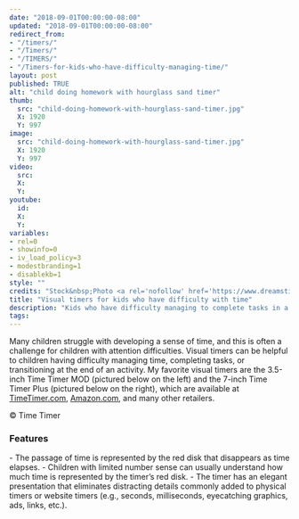 ```yaml
---
date: "2018-09-01T00:00:00-08:00"
updated: "2018-09-01T00:00:00-08:00"
redirect_from:
- "/timers/"
- "/Timers/"
- "/TIMERS/"
- "/Timers-for-kids-who-have-difficulty-managing-time/"
layout: post
published: TRUE
alt: "child doing homework with hourglass sand timer"
thumb:
  src: "child-doing-homework-with-hourglass-sand-timer.jpg"
  X: 1920
  Y: 997
image:
  src: "child-doing-homework-with-hourglass-sand-timer.jpg"
  X: 1920
  Y: 997
video:
  src:
  X:
  Y:
youtube:
  id:
  X:
  Y:
variables:
- rel=0
- showinfo=0
- iv_load_policy=3
- modestbranding=1
- disablekb=1
style: ""
credits: "Stock&nbsp;Photo <a rel='nofollow' href='https://www.dreamstime.com/stock-photo-cute-boy-child-home-image60487276' target='_blank'>&copy;</a>&nbsp;Yekophotostudio"
title: "Visual timers for kids who have difficulty with time"
description: "Kids who have difficulty managing to complete tasks in a timely manner can use a visual timer to help them stay on task as they develop a sense of time."
tags:
---
```

Many children struggle with developing a sense of time, and this is often a challenge for children with attention difficulties. Visual timers can be helpful to children having difficulty managing time, completing tasks, or transitioning at the end of an activity. My favorite visual timers are the 3.5-inch Time Timer MOD (pictured below on the left) and the 7-inch Time Timer Plus (pictured below on the right), which are available at <a href="https://timetimer.com/">TimeTimer.com</a>, <a href="https://www.amazon.com/stores/TimeTimer/TimeTimer/page/5078659D-EB1A-4D48-A006-123FBE37827B" rel="nofollow">Amazon.com</a>, and many other retailers. 
<amp-img alt="Time Timer" width="1920" height="1167" src="{{site.cache}}/320/time-timer.jpg" srcset="{{site.cache}}/320/time-timer.jpg 320w,{{site.cache}}/640/time-timer.jpg 640w,{{site.cache}}/1280/time-timer.jpg 1280w,{{site.cache}}/1920/time-timer.jpg 1920w" layout="responsive"></amp-img>
<p class="credits">&copy;&nbsp;Time Timer</p>
<h3>Features</h3>
- The passage of time is represented by the red disk that disappears as time elapses.
- Children with limited number sense can usually understand how much time is represented by the timer’s red disk.
- The timer has an elegant presentation that eliminates distracting details commonly added to physical timers or website timers (e.g., seconds, milliseconds, eyecatching graphics, ads, links, etc.).